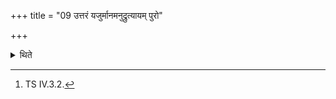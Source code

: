 +++
title = "09 उत्तरं यजुर्मानमनुद्रुत्यायम् पुरो"

+++

<details><summary>थिते</summary>

9. After having recited the next formula which is used at the time of measuring of the Soma-stalks in the basic paradigm he measures the ten measurements with the ten formulae which serve for the Breath-scoops beginning with ayaṁ purobhuvaḥ.[^1]  

[^1]: TS IV.3.2.  
</details>
